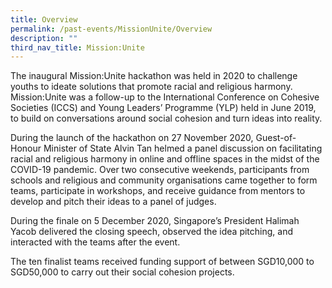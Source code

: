 ```yaml
---
title: Overview
permalink: /past-events/MissionUnite/Overview
description: ""
third_nav_title: Mission:Unite
---
```


The inaugural Mission:Unite hackathon was held in 2020 to challenge youths to ideate solutions that promote racial and religious harmony. Mission:Unite was a follow-up to the International Conference on Cohesive Societies (ICCS) and Young Leaders’ Programme (YLP) held in June 2019, to build on conversations around social cohesion and turn ideas into reality.

During the launch of the hackathon on 27 November 2020, Guest-of-Honour Minister of State Alvin Tan helmed a panel discussion on facilitating racial and religious harmony in online and offline spaces in the midst of the COVID-19 pandemic. Over two consecutive weekends, participants from schools and religious and community organisations came together to form teams, participate in workshops, and receive guidance from mentors to develop and pitch their ideas to a panel of judges. 

During the finale on 5 December 2020, Singapore’s President Halimah Yacob delivered the closing speech, observed the idea pitching, and interacted with the teams after the event.

The ten finalist teams received funding support of between SGD10,000 to SGD50,000 to carry out their social cohesion projects.